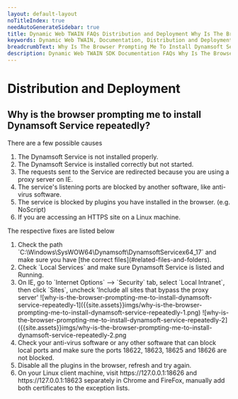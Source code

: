 ```yaml
---
layout: default-layout
noTitleIndex: true
needAutoGenerateSidebar: true
title: Dynamic Web TWAIN FAQs Distribution and Deployment Why Is The Browser Prompting Me To Install Dynamsoft Service Repeatedly
keywords: Dynamic Web TWAIN, Documentation, Distribution and Deployment 
breadcrumbText: Why Is The Browser Prompting Me To Install Dynamsoft Service Repeatedly
description: Dynamic Web TWAIN SDK Documentation FAQs Why Is The Browser Prompting Me To Install Dynamsoft Service Repeatedly
---
```


# Distribution and Deployment

## Why is the browser prompting me to install Dynamsoft Service repeatedly? 

There are a few possible causes

<ol>
<li>The Dynamsoft Service is not installed properly.</li>
<li>The Dynamsoft Service is installed correctly but not started.</li>
<li>The requests sent to the Service are redirected because you are using a proxy server on IE.</li>
<li>The service's listening ports are blocked by another software, like anti-virus software.</li>
<li>The service is blocked by plugins you have installed in the browser. (e.g. NoScript)</li>
<li>If you are accessing an HTTPS site on a Linux machine.</li>
</ol>

The respective fixes are listed below
<ol>
<li> Check the path `C:\Windows\SysWOW64\Dynamsoft\DynamsoftServicex64_17` and make sure you have [the correct files](#related-files-and-folders).</li>
<li> Check `Local Services` and make sure Dynamsoft Service is listed and Running.</li>
<li>On IE, go to `Internet Options` --> `Security` tab, select `Local Intranet`, then click `Sites`,  uncheck 'Include all sites that bypass the proxy server' 
![why-is-the-browser-prompting-me-to-install-dynamsoft-service-repeatedly-1]({{site.assets}}imgs/why-is-the-browser-prompting-me-to-install-dynamsoft-service-repeatedly-1.png)
![why-is-the-browser-prompting-me-to-install-dynamsoft-service-repeatedly-2]({{site.assets}}imgs/why-is-the-browser-prompting-me-to-install-dynamsoft-service-repeatedly-2.png</li>
<li> Check your anti-virus software or any other software that can block local ports and make sure the ports 18622, 18623, 18625 and 18626 are not blocked.</li>
<li> Disable all the plugins in the browser, refresh and try again.</li>
<li> On your Linux client machine, visit https://127.0.0.1:18626 and https://127.0.0.1:18623 separately in Chrome and FireFox, manually add both certificates to the exception lists.</li>
</l>
